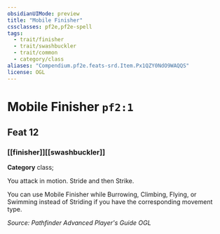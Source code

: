 ```yaml
---
obsidianUIMode: preview
title: "Mobile Finisher"
cssclasses: pf2e,pf2e-spell
tags:
  - trait/finisher
  - trait/swashbuckler
  - trait/common
  - category/class
aliases: "Compendium.pf2e.feats-srd.Item.Px1QZY0NdO9WAQQS"
license: OGL
---
```

# Mobile Finisher `pf2:1`
## Feat 12
### [[finisher]][[swashbuckler]]

**Category** class; 




You attack in motion. Stride and then Strike.

You can use Mobile Finisher while Burrowing, Climbing, Flying, or Swimming instead of Striding if you have the corresponding movement type.

*Source: Pathfinder Advanced Player's Guide*
*OGL*